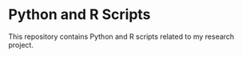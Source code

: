 # Python and R Scripts  

This repository contains Python and R scripts related to my research project.

